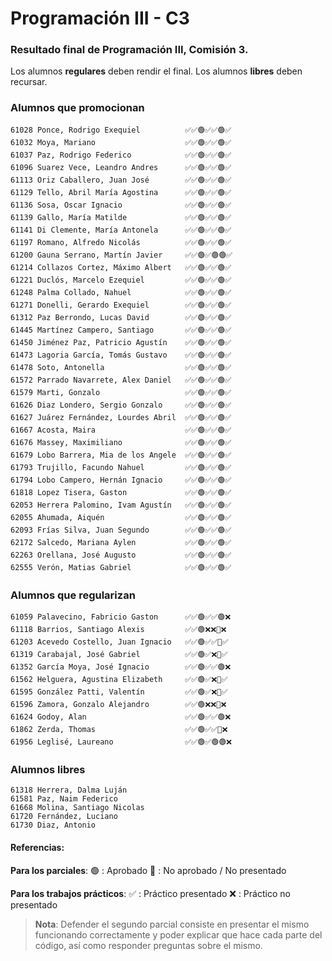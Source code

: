 # Programación III - C3

### Resultado final de Programación III, **Comisión 3**.

Los alumnos **regulares** deben rendir el final.
Los alumnos **libres** deben recursar.

### Alumnos que promocionan
```
61028 Ponce, Rodrigo Exequiel          ✅✅🟢✅✅🟢✅
61032 Moya, Mariano                    ✅✅🟢✅✅🟢✅
61037 Paz, Rodrigo Federico            ✅✅🟢✅✅🟢✅
61096 Suarez Vece, Leandro Andres      ✅✅🟢✅✅🟢✅
61113 Oriz Caballero, Juan José        ✅✅🟢✅✅🟢✅
61129 Tello, Abril María Agostina      ✅✅🟢✅✅🟢✅
61136 Sosa, Oscar Ignacio              ✅✅🟢✅✅🟢✅
61139 Gallo, María Matilde             ✅✅🟢✅✅🟢✅
61141 Di Clemente, María Antonela      ✅✅🟢✅✅🟢✅
61197 Romano, Alfredo Nicolás          ✅✅🟢✅✅🟢✅
61200 Gauna Serrano, Martín Javier     ✅✅🟢✅🟢🟢✅
61214 Collazos Cortez, Máximo Albert   ✅✅🟢✅✅🟢✅
61221 Duclós, Marcelo Ezequiel         ✅✅🟢✅✅🟢✅
61248 Palma Collado, Nahuel            ✅✅🟢✅✅🟢✅
61271 Donelli, Gerardo Exequiel        ✅✅🟢✅✅🟢✅
61312 Paz Berrondo, Lucas David        ✅✅🟢✅✅🟢✅
61445 Martínez Campero, Santiago       ✅✅🟢✅✅🟢✅
61450 Jiménez Paz, Patricio Agustín    ✅✅🟢✅✅🟢✅
61473 Lagoria García, Tomás Gustavo    ✅✅🟢✅✅🟢✅
61478 Soto, Antonella                  ✅✅🟢✅✅🟢✅
61572 Parrado Navarrete, Alex Daniel   ✅✅🟢✅✅🟢✅
61579 Marti, Gonzalo                   ✅✅🟢✅✅🟢✅
61626 Diaz Londero, Sergio Gonzalo     ✅✅🟢✅✅🟢✅
61627 Juárez Fernández, Lourdes Abril  ✅✅🟢✅✅🟢✅
61667 Acosta, Maira                    ✅✅🟢✅✅🟢✅
61676 Massey, Maximiliano              ✅✅🟢✅✅🟢✅
61679 Lobo Barrera, Mia de los Angele  ✅✅🟢✅✅🟢✅
61793 Trujillo, Facundo Nahuel         ✅✅🟢✅✅🟢✅
61794 Lobo Campero, Hernán Ignacio     ✅✅🟢✅✅🟢✅
61818 Lopez Tisera, Gaston             ✅✅🟢✅✅🟢✅
62053 Herrera Palomino, Ivam Agustín   ✅✅🟢✅✅🟢✅
62055 Ahumada, Aiquén                  ✅✅🟢✅✅🟢✅
62093 Frías Silva, Juan Segundo        ✅✅🟢✅✅🟢✅
62172 Salcedo, Mariana Aylen           ✅✅🟢✅✅🟢✅
62263 Orellana, José Augusto           ✅✅🟢✅✅🟢✅
62555 Verón, Matias Gabriel            ✅✅🟢✅✅🟢✅
```

### Alumnos que regularizan
```
61059 Palavecino, Fabricio Gaston      ✅✅🟢✅✅🟢❌
61118 Barrios, Santiago Alexis         ✅✅🟢❌❌🔴❌
61203 Acevedo Costello, Juan Ignacio   ✅✅🟢✅✅🔴✅
61319 Carabajal, José Gabriel          ✅✅🟢✅❌🔴✅
61352 García Moya, José Ignacio        ✅✅🟢✅✅🟢❌
61562 Helguera, Agustina Elizabeth     ✅✅🟢✅❌🔴✅
61595 González Patti, Valentín         ✅✅🟢✅❌🔴✅
61596 Zamora, Gonzalo Alejandro        ✅✅🟢❌❌🔴❌
61624 Godoy, Alan                      ✅✅🟢✅✅🟢❌
61862 Zerda, Thomas                    ✅✅🟢✅✅🔴❌
61956 Leglisé, Laureano                ✅✅🟢✅🟢🟢❌
```

### Alumnos libres
```
61318 Herrera, Dalma Luján
61581 Paz, Naim Federico
61668 Molina, Santiago Nicolas
61720 Fernández, Luciano
61730 Diaz, Antonio
```


#### Referencias:
**Para los parciales**:
🟢 : Aprobado
🔴 : No aprobado / No presentado

**Para los trabajos prácticos**:
✅ : Práctico presentado
❌ : Práctico no presentado

> **Nota**: Defender el segundo parcial consiste en presentar el mismo funcionando correctamente y poder explicar que hace cada parte del código, así como responder preguntas sobre el mismo.